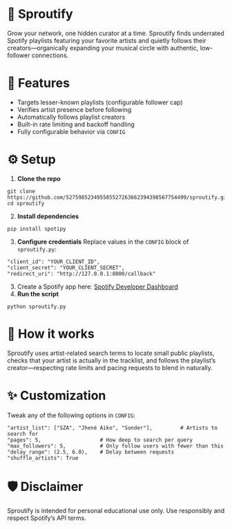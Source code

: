 # 🌱 Sproutify
Grow your network, one hidden curator at a time.
Sproutify finds underrated Spotify playlists featuring your favorite artists and quietly follows their creators—organically expanding your musical circle with authentic, low-follower connections.
# 🚀 Features
- Targets lesser-known playlists (configurable follower cap)
- Verifies artist presence before following
- Automatically follows playlist creators
- Built-in rate limiting and backoff handling
- Fully configurable behavior via `CONFIG`
# ⚙️ Setup
1. **Clone the repo**
```
git clone https://github.com/527598523495585527263662394398567754499/sproutify.git
cd sproutify
```
2. **Install dependencies**
```
pip install spotipy
```
3. **Configure credentials** Replace values in the `CONFIG` block of `sproutify.py`:
```
"client_id": "YOUR_CLIENT_ID",
"client_secret": "YOUR_CLIENT_SECRET",
"redirect_uri": "http://127.0.0.1:8000/callback"
```
3. Create a Spotify app here: [Spotify Developer Dashboard](https://developer.spotify.com/dashboard)
4. **Run the script**
```
python sproutify.py
```

# 🧠 How it works
Sproutify uses artist-related search terms to locate small public playlists, checks that your artist is actually in the tracklist, and follows the playlist’s creator—respecting rate limits and pacing requests to blend in naturally.
# ✨ Customization
Tweak any of the following options in `CONFIG`:
```
"artist_list": ["SZA", "Jhené Aiko", "Sonder"],         # Artists to search for
"pages": 5,                   # How deep to search per query
"max_followers": 5,           # Only follow users with fewer than this
"delay_range": (2.5, 6.0),    # Delay between requests
"shuffle_artists": True
```

# 🛡️ Disclaimer
Sproutify is intended for personal educational use only. Use responsibly and respect Spotify’s API terms.
